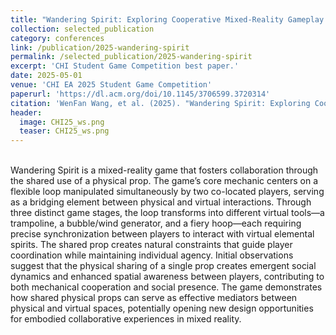 ```yaml
---
title: "Wandering Spirit: Exploring Cooperative Mixed-Reality Gameplay with Shared Physical Props"
collection: selected_publication
category: conferences
link: /publication/2025-wandering-spirit
permalink: /selected_publication/2025-wandering-spirit
excerpt: 'CHI Student Game Competition best paper.'
date: 2025-05-01
venue: 'CHI EA 2025 Student Game Competition'
paperurl: 'https://dl.acm.org/doi/10.1145/3706599.3720314'
citation: 'WenFan Wang, et al. (2025). "Wandering Spirit: Exploring Cooperative Mixed-Reality Gameplay with Shared Physical Props." <i>CHI EA 2025 Student Game Competition</i>.'
header:
  image: CHI25_ws.png
  teaser: CHI25_ws.png
---
```


\
Wandering Spirit is a mixed-reality game that fosters collaboration through the shared use of a physical prop. The game’s core mechanic centers on a flexible loop manipulated simultaneously by two co-located players, serving as a bridging element between physical and virtual interactions. Through three distinct game stages, the loop transforms into different virtual tools—a trampoline, a bubble/wind generator, and a fiery hoop—each requiring precise synchronization between players to interact with virtual elemental spirits. The shared prop creates natural constraints that guide player coordination while maintaining individual agency. Initial observations suggest that the physical sharing of a single prop creates emergent social dynamics and enhanced spatial awareness between players, contributing to both mechanical cooperation and social presence. The game demonstrates how shared physical props can serve as effective mediators between physical and virtual spaces, potentially opening new design opportunities for embodied collaborative experiences in mixed reality.